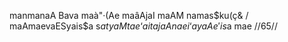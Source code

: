 manmanaA Bava maà"·(Ae maâAjaI maAM namas$ku(ç& /
maAmaevaESyais$a s$atyaM tae ‘aitajaAnae i‘ayaAe'is$a mae //65//